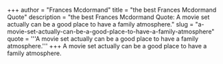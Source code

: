 +++
author = "Frances Mcdormand"
title = "the best Frances Mcdormand Quote"
description = "the best Frances Mcdormand Quote: A movie set actually can be a good place to have a family atmosphere."
slug = "a-movie-set-actually-can-be-a-good-place-to-have-a-family-atmosphere"
quote = '''A movie set actually can be a good place to have a family atmosphere.'''
+++
A movie set actually can be a good place to have a family atmosphere.
